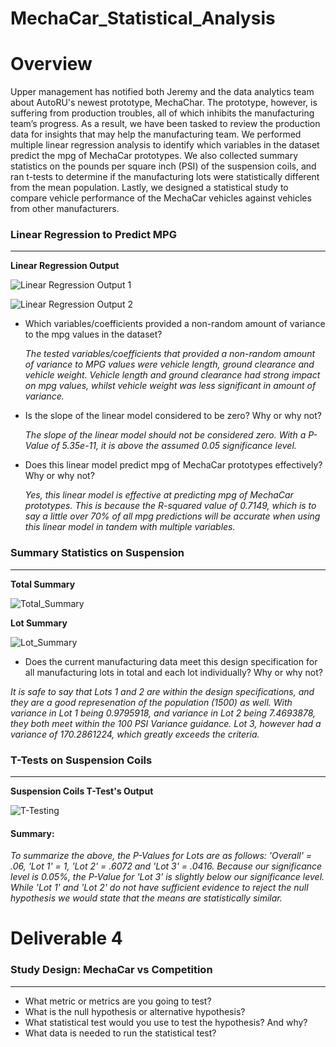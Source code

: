 # MechaCar_Statistical_Analysis

# Overview 

Upper management has notified both Jeremy and the data analytics team about AutoRU's newest prototype, MechaChar. The prototype, however, is suffering from production troubles, all of which inhibits the manufacturing team’s progress. As a result, we have been tasked to review the production data for insights that may help the manufacturing team. We performed multiple linear regression analysis to identify which variables in the dataset predict the mpg of MechaCar prototypes. We also collected summary statistics on the pounds per square inch (PSI) of the suspension coils, and ran t-tests to determine if the manufacturing lots were statistically different from the mean population. Lastly, we designed a statistical study to compare vehicle performance of the MechaCar vehicles against vehicles from other manufacturers. 


### Linear Regression to Predict MPG
________________________________________________________

**Linear Regression Output**

![Linear Regression Output 1](https://user-images.githubusercontent.com/77905862/130328977-2d8d91fe-c072-49b3-a4b0-485e09104fe4.png)

![Linear Regression Output 2](https://user-images.githubusercontent.com/77905862/130328988-584b14d6-208d-4353-b16f-dfdb16aa5806.png)


- Which variables/coefficients provided a non-random amount of variance to the mpg values in the dataset? 

  _The tested variables/coefficients that provided a non-random amount of variance to MPG values were vehicle length, ground clearance and vehicle weight. Vehicle length and ground clearance had strong impact on mpg values, whilst vehicle weight was less significant in amount of variance._

- Is the slope of the linear model considered to be zero? Why or why not? 
   
   _The slope of the linear model should not be considered zero. With a P-Value of 5.35e-11, it is above the assumed 0.05 significance level._
    
- Does this linear model predict mpg of MechaCar prototypes effectively? Why or why not? 

  _Yes, this linear model is effective at predicting mpg of MechaCar prototypes. This is because the R-squared value of 0.7149, which is to say a little over 70% of all mpg predictions will be accurate when using this linear model in tandem with multiple variables._


### Summary Statistics on Suspension
________________________________________________________

**Total Summary**

![Total_Summary](https://user-images.githubusercontent.com/77905862/130329415-a154eead-2589-4fb5-abbb-8d8e21f9cf75.png)

**Lot Summary**

![Lot_Summary](https://user-images.githubusercontent.com/77905862/130329435-06707d01-2381-44b0-b12e-3faa74063b2c.png)


- Does the current manufacturing data meet this design specification for all manufacturing lots in total and each lot individually? Why or why not?

_It is safe to say that Lots 1 and 2 are within the design specifications, and they are a good represenation of the population (1500) as well. With variance in Lot 1 being 0.9795918, and variance in Lot 2 being 7.4693878, they both meet within the 100 PSI Variance guidance. Lot 3, however had a variance of 170.2861224, which greatly exceeds the criteria._


### T-Tests on Suspension Coils
________________________________________________________

**Suspension Coils T-Test's Output**

![T-Testing](https://user-images.githubusercontent.com/77905862/130329531-b27c211e-ac56-4845-982e-c07180b52011.png)


#### Summary:
_To summarize the above, the P-Values for Lots are as follows: 'Overall' = .06, 'Lot 1' = 1, 'Lot 2' = .6072 and 'Lot 3' = .0416. Because our significance level is 0.05%, the P-Value for 'Lot 3' is slightly below our significance level. While 'Lot 1' and 'Lot 2' do not have sufficient evidence to reject the null hypothesis we would state that the means are statistically similar._


# Deliverable 4
### Study Design: MechaCar vs Competition 
________________________________________________________

- What metric or metrics are you going to test?
- What is the null hypothesis or alternative hypothesis?
- What statistical test would you use to test the hypothesis? And why?
- What data is needed to run the statistical test?

